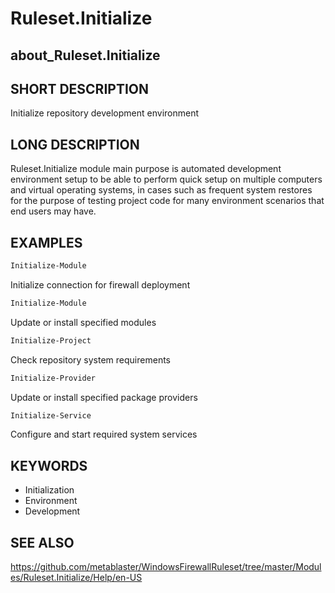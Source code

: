 
# Ruleset.Initialize

## about_Ruleset.Initialize

## SHORT DESCRIPTION

Initialize repository development environment

## LONG DESCRIPTION

Ruleset.Initialize module main purpose is automated development environment setup to be able
to perform quick setup on multiple computers and virtual operating systems, in cases such as
frequent system restores for the purpose of testing project code for many environment scenarios
that end users may have.

## EXAMPLES

```powershell
Initialize-Module
```

Initialize connection for firewall deployment

```powershell
Initialize-Module
```

Update or install specified modules

```powershell
Initialize-Project
```

Check repository system requirements

```powershell
Initialize-Provider
```

Update or install specified package providers

```powershell
Initialize-Service
```

Configure and start required system services

## KEYWORDS

- Initialization
- Environment
- Development

## SEE ALSO

https://github.com/metablaster/WindowsFirewallRuleset/tree/master/Modules/Ruleset.Initialize/Help/en-US
